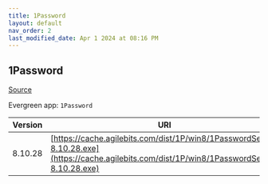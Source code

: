 ```yaml
---
title: 1Password
layout: default
nav_order: 2
last_modified_date: Apr 1 2024 at 08:16 PM
---
```


## 1Password

[Source](https://1password.com/)

Evergreen app: `1Password`

| Version | URI                                                                                                                                        |
| ------- | ------------------------------------------------------------------------------------------------------------------------------------------ |
| 8.10.28 | [https://cache.agilebits.com/dist/1P/win8/1PasswordSetup-8.10.28.exe](https://cache.agilebits.com/dist/1P/win8/1PasswordSetup-8.10.28.exe) |
